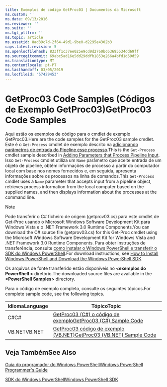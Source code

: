 ```yaml
---
title: Exemplos de código GetProc03 | Documentos da Microsoft
ms.custom: ''
ms.date: 09/13/2016
ms.reviewer: ''
ms.suite: ''
ms.tgt_pltfrm: ''
ms.topic: article
ms.assetid: 8ad39c7d-2f64-49d1-9be0-d2295e4302b3
caps.latest.revision: 5
ms.openlocfilehash: 833ff1c37ee025e9cd9d2760bc63695534dd69ff
ms.sourcegitcommit: 69abc5ad16e5dd29ddfb1853e266a4bfd1d59d59
ms.translationtype: MT
ms.contentlocale: pt-PT
ms.lasthandoff: 03/05/2019
ms.locfileid: "57429453"
---
```

# <a name="getproc03-code-samples"></a><span data-ttu-id="4299b-102">GetProc03 Code Samples (Códigos de Exemplo GetProc03)</span><span class="sxs-lookup"><span data-stu-id="4299b-102">GetProc03 Code Samples</span></span>

<span data-ttu-id="4299b-103">Aqui estão os exemplos de código para o cmdlet de exemplo GetProc03.</span><span class="sxs-lookup"><span data-stu-id="4299b-103">Here are the code samples for the GetProc03 sample cmdlet.</span></span> <span data-ttu-id="4299b-104">Este é o `Get-Process` cmdlet de exemplo descrito na [adicionando parâmetros de entrada do Pipeline esse processo](../cmdlet/adding-parameters-that-process-pipeline-input.md).</span><span class="sxs-lookup"><span data-stu-id="4299b-104">This is the `Get-Process` cmdlet sample described in [Adding Parameters that Process Pipeline Input](../cmdlet/adding-parameters-that-process-pipeline-input.md).</span></span> <span data-ttu-id="4299b-105">Isso `Get-Process` cmdlet utiliza um `Name` parâmetro que aceite entrada de um objeto de pipeline, obtém informações de processo a partir do computador local com base nos nomes fornecidos e, em seguida, apresenta informações sobre os processos na linha de comandos.</span><span class="sxs-lookup"><span data-stu-id="4299b-105">This `Get-Process` cmdlet uses a `Name` parameter that accepts input from a pipeline object, retrieves process information from the local computer based on the supplied names, and then displays information about the processes at the command line.</span></span>

> [!NOTE]
> <span data-ttu-id="4299b-106">Pode transferir o C# ficheiro de origem (getprov03.cs) para este cmdlet de Get-Proc usando o Microsoft Windows Software Development Kit para Windows Vista e o .NET Framework 3.0 Runtime Components.</span><span class="sxs-lookup"><span data-stu-id="4299b-106">You can download the C# source file (getprov03.cs) for this Get-Proc cmdlet using the Microsoft Windows Software Development Kit for Windows Vista and .NET Framework 3.0 Runtime Components.</span></span> <span data-ttu-id="4299b-107">Para obter instruções de transferência, consulte [como instalar o Windows PowerShell e transferir o SDK do Windows PowerShell](/powershell/developer/installing-the-windows-powershell-sdk).</span><span class="sxs-lookup"><span data-stu-id="4299b-107">For download instructions, see [How to Install Windows PowerShell and Download the Windows PowerShell SDK](/powershell/developer/installing-the-windows-powershell-sdk).</span></span>
>
> <span data-ttu-id="4299b-108">Os arquivos de fonte transferido estão disponíveis no  **\<exemplos do PowerShell >** diretório.</span><span class="sxs-lookup"><span data-stu-id="4299b-108">The downloaded source files are available in the **\<PowerShell Samples>** directory.</span></span>

<span data-ttu-id="4299b-109">Para o código de exemplo completo, consulte os seguintes tópicos.</span><span class="sxs-lookup"><span data-stu-id="4299b-109">For complete sample code, see the following topics.</span></span>

|<span data-ttu-id="4299b-110">Idioma</span><span class="sxs-lookup"><span data-stu-id="4299b-110">Language</span></span>|<span data-ttu-id="4299b-111">Tópico</span><span class="sxs-lookup"><span data-stu-id="4299b-111">Topic</span></span>|
|--------------|-----------|
|<span data-ttu-id="4299b-112">C#</span><span class="sxs-lookup"><span data-stu-id="4299b-112">C#</span></span>|[<span data-ttu-id="4299b-113">GetProc03 (C#) o código de exemplo</span><span class="sxs-lookup"><span data-stu-id="4299b-113">GetProc03 (C#) Sample Code</span></span>](./getproc03-csharp-sample-code.md)|
|<span data-ttu-id="4299b-114">VB.NET</span><span class="sxs-lookup"><span data-stu-id="4299b-114">VB.NET</span></span>|[<span data-ttu-id="4299b-115">GetProc03 código de exemplo (VB.NET)</span><span class="sxs-lookup"><span data-stu-id="4299b-115">GetProc03 (VB.NET) Sample Code</span></span>](./getproc03-vb-net-sample-code.md)|

## <a name="see-also"></a><span data-ttu-id="4299b-116">Veja Também</span><span class="sxs-lookup"><span data-stu-id="4299b-116">See Also</span></span>

[<span data-ttu-id="4299b-117">Guia do programador do Windows PowerShell</span><span class="sxs-lookup"><span data-stu-id="4299b-117">Windows PowerShell Programmer's Guide</span></span>](./windows-powershell-programmer-s-guide.md)

[<span data-ttu-id="4299b-118">SDK do Windows PowerShell</span><span class="sxs-lookup"><span data-stu-id="4299b-118">Windows PowerShell SDK</span></span>](../windows-powershell-reference.md)